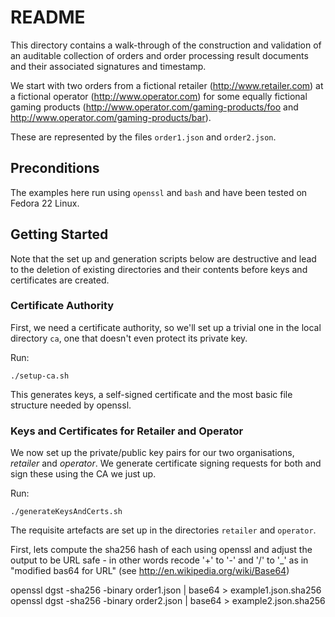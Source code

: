 # README

This directory contains a walk-through of the construction and validation of an
auditable collection of orders and order processing result documents and their
associated signatures and timestamp.

We start with two orders from a fictional retailer (http://www.retailer.com) at
a fictional operator (http://www.operator.com) for some equally fictional gaming
products (http://www.operator.com/gaming-products/foo and
http://www.operator.com/gaming-products/bar).

These are represented by the files `order1.json` and `order2.json`.

## Preconditions

The examples here run using `openssl` and `bash` and have been tested on Fedora 22 Linux.

## Getting Started

Note that the set up and generation scripts below are destructive and lead to the deletion of existing directories and their contents before keys and certificates are created.

### Certificate Authority

First, we need a certificate authority, so we'll set up a trivial one in the local directory `ca`, one that doesn't even protect its private key.

Run:

```
./setup-ca.sh
```

This generates keys, a self-signed certificate and the most basic file structure needed by openssl.

### Keys and Certificates for Retailer and Operator

We now set up the private/public key pairs for our two organisations, *retailer*
and *operator*. We generate certificate signing requests for both and sign these using the CA we just up.

Run:

```
./generateKeysAndCerts.sh
```

The requisite artefacts are set up in the directories `retailer` and `operator`.

First, lets compute the sha256 hash of each using openssl and adjust the output
to be URL safe - in other words recode '+' to '-' and '/' to '_' as in
"modified bas64 for URL" (see http://en.wikipedia.org/wiki/Base64)

openssl dgst -sha256 -binary order1.json | base64 > example1.json.sha256
openssl dgst -sha256 -binary order2.json | base64 > example2.json.sha256
